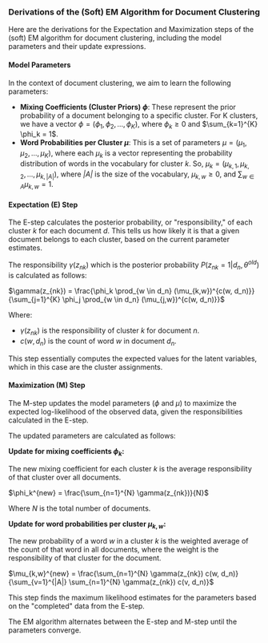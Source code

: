 ### Derivations of the (Soft) EM Algorithm for Document Clustering

Here are the derivations for the Expectation and Maximization steps of the (soft) EM algorithm for document clustering, including the model parameters and their update expressions.

#### **Model Parameters**

In the context of document clustering, we aim to learn the following parameters:
*   **Mixing Coefficients (Cluster Priors) $\phi$**: These represent the prior probability of a document belonging to a specific cluster. For K clusters, we have a vector $\phi = (\phi_1, \phi_2, ..., \phi_K)$, where $\phi_k \geq 0$ and $\sum_{k=1}^{K} \phi_k = 1$.
*   **Word Probabilities per Cluster $\mu$**: This is a set of parameters $\mu = (\mu_1, \mu_2, ..., \mu_K)$, where each $\mu_k$ is a vector representing the probability distribution of words in the vocabulary for cluster *k*. So, $\mu_k = (\mu_{k,1}, \mu_{k,2}, ..., \mu_{k, |A|})$, where *|A|* is the size of the vocabulary, $\mu_{k,w} \geq 0$, and $\sum_{w \in A} \mu_{k,w} = 1$.

#### **Expectation (E) Step**

The E-step calculates the posterior probability, or "responsibility," of each cluster *k* for each document *d*. This tells us how likely it is that a given document belongs to each cluster, based on the current parameter estimates.

The responsibility $\gamma(z_{nk})$ which is the posterior probability $P(z_{nk}=1 | d_n, \theta^{old})$ is calculated as follows:

$\gamma(z_{nk}) = \frac{\phi_k \prod_{w \in d_n} (\mu_{k,w})^{c(w, d_n)}}{\sum_{j=1}^{K} \phi_j \prod_{w \in d_n} (\mu_{j,w})^{c(w, d_n)}}$

Where:
*   $\gamma(z_{nk})$ is the responsibility of cluster *k* for document *n*.
*   $c(w, d_n)$ is the count of word *w* in document $d_n$.

This step essentially computes the expected values for the latent variables, which in this case are the cluster assignments.

#### **Maximization (M) Step**

The M-step updates the model parameters ($\phi$ and $\mu$) to maximize the expected log-likelihood of the observed data, given the responsibilities calculated in the E-step.

The updated parameters are calculated as follows:

**Update for mixing coefficients $\phi_k$:**

The new mixing coefficient for each cluster *k* is the average responsibility of that cluster over all documents.

$\phi_k^{new} = \frac{\sum_{n=1}^{N} \gamma(z_{nk})}{N}$

Where *N* is the total number of documents.

**Update for word probabilities per cluster $\mu_{k,w}$:**

The new probability of a word *w* in a cluster *k* is the weighted average of the count of that word in all documents, where the weight is the responsibility of that cluster for the document.

$\mu_{k,w}^{new} = \frac{\sum_{n=1}^{N} \gamma(z_{nk}) c(w, d_n)}{\sum_{v=1}^{|A|} \sum_{n=1}^{N} \gamma(z_{nk}) c(v, d_n)}$

This step finds the maximum likelihood estimates for the parameters based on the "completed" data from the E-step.

The EM algorithm alternates between the E-step and M-step until the parameters converge.
